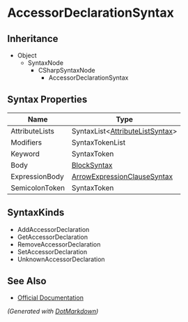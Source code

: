 # AccessorDeclarationSyntax

## Inheritance

* Object
  * SyntaxNode
    * CSharpSyntaxNode
      * AccessorDeclarationSyntax

## Syntax Properties

| Name           | Type                                                          |
| -------------- | ------------------------------------------------------------- |
| AttributeLists | SyntaxList\<[AttributeListSyntax](AttributeListSyntax.md)>    |
| Modifiers      | SyntaxTokenList                                               |
| Keyword        | SyntaxToken                                                   |
| Body           | [BlockSyntax](BlockSyntax.md)                                 |
| ExpressionBody | [ArrowExpressionClauseSyntax](ArrowExpressionClauseSyntax.md) |
| SemicolonToken | SyntaxToken                                                   |

## SyntaxKinds

* AddAccessorDeclaration
* GetAccessorDeclaration
* RemoveAccessorDeclaration
* SetAccessorDeclaration
* UnknownAccessorDeclaration

## See Also

* [Official Documentation](https://docs.microsoft.com/en-us/dotnet/api/microsoft.codeanalysis.csharp.syntax.accessordeclarationsyntax)


*\(Generated with [DotMarkdown](http://github.com/JosefPihrt/DotMarkdown)\)*